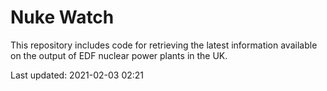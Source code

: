 # Nuke Watch

This repository includes code for retrieving the latest information available on the output of EDF nuclear power plants in the UK.

Last updated: 2021-02-03 02:21